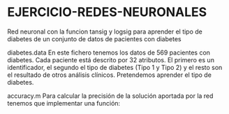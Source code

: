 EJERCICIO-REDES-NEURONALES
==========================

Red neuronal con la funcion tansig y logsig para aprender el tipo de diabetes de un conjunto de datos de pacientes con diabetes 

diabetes.data
En este fichero tenemos los datos de 569 pacientes con diabetes. Cada paciente está descrito por 32 atributos. El primero es un identificador, el segundo el tipo de diabetes (Tipo 1 y Tipo 2) y el resto son el resultado de otros análisis clínicos. Pretendemos aprender el tipo de diabetes.

accuracy.m
Para calcular la precisión de la solución aportada por la red tenemos que implementar 
una función: 
 
